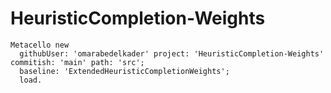 # HeuristicCompletion-Weights

```smalltalk
Metacello new
  githubUser: 'omarabedelkader' project: 'HeuristicCompletion-Weights' commitish: 'main' path: 'src';
  baseline: 'ExtendedHeuristicCompletionWeights';
  load.
```
